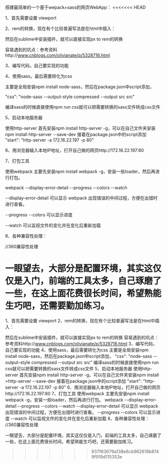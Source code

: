 搭建最简单的一个基于wepack+sass的网页WebApp：
<<<<<<< HEAD

1、首先需要设置 viewport

<meta name="viewport" content="width=device-width, initial-scale=1.0, minimum-scale=1.0, maximum-scale=1.0, user-scalable=no"/>

2、rem的转换，现在有个比较普遍写法是在html中插入：

<script type='text/javascript'> document.documentElement.style.fontSize = document.documentElement.clientWidth /3.75 + 'px'; </script>

然后在sublime中安装插件，就可以直接实现px to rem的转换

容易遇到的坑点：参考资料http://www.cnblogs.com/olivianate/p/5328716.html

3、编写代码，自己要实现的功能

4、使用sass，最后需要转化为css

主要是全局安装npm install node-sass，然后在package.json中script添加，

"css": "node-sass --output-style compressed --output src src"

编译sass的时候直接使用npm run css就可以把需要转换的sass文件转成css文件

5、启动本地服务器

使用http-server 首先安装npm install http-server -g，可以在自己文件夹安装npm install http-server --save-dev
接着在package.json中的script添加 "start": "http-server -a 172.16.22.197 -p 80"

6、用浏览器输入本地IP地址，打开自己做的网页http://172.16.22.197:80

7、打包工具

使用webpack 主要先安装npm install webpack -g，安装一些loader，然后再进行打包。

webpack --display-error-detail --progress --colors --watch

--display-error-detail 可以显示 webpack 出现错误的中间过程，方便在出错时进行查看。

--progress --colors 可以显示进度

--watch 可以监视文件的变化并在变化后重新加载

8、各种兼容性处理：

<meta name="apple-mobile-web-app-capable" content="yes">

<meta name="apple-mobile-web-app-status-bar-style" content="black">

<meta name="format-detection" content="telephone=no,email=no"/>

<meta name="renderer" content="webkit" /> //360兼容性处理

一眼望去，大部分是配置环境，其实这仅仅是入门，前端的工具太多，自己琢磨了一些，在这上面花费很长时间，希望熟能生巧吧，还需要勤加练习。
=======
1、首先需要设置 viewport
<meta name="viewport" content="width=device-width, initial-scale=1.0, minimum->scale=1.0, maximum-scale=1.0, user-scalable=no"/> 
2、rem的转换，现在有个比较普遍写法是在html中插入：
<script type='text/javascript'>
document.documentElement.style.fontSize = >document.documentElement.clientWidth /3.75 + 'px';
</script>
然后在sublime中安装插件，就可以直接实现px to rem的转换
容易遇到的坑点：参考资料http://www.cnblogs.com/olivianate/p/5328716.html
3、编写代码，自己要实现的功能
4、使用sass，最后需要转化为css
   主要是全局安装npm install node-sass，然后在package.json中script添加，
"css": "node-sass --output-style compressed --output src src"
编译sass的时候直接使用npm run css就可以把需要转换的sass文件转成css文件
5、启动本地服务器
使用http-server 首先安装npm install http-server -g，可以在自己文件夹安装npm install >http-server --save-dev  接着在package.json中的script添加
"start": "http-server -a 172.16.22.197 -p 80"
6、用浏览器输入本地IP地址，打开自己做的网页http://172.16.22.197:80
7、打包工具
使用webpack 主要先安装npm install  webpack -g，安装一些loader，然后再进行打包。
webpack --display-error-detail --progress --colors --watch
--display-error-detail 可以显示 webpack 出现错误的中间过程，方便在出错时进行查看。
--progress --colors 可以显示进度
--watch 可以监视文件的变化并在变化后重新加载
8、各种兼容性处理：
<meta name="apple-mobile-web-app-capable" content="yes">
<meta name="apple-mobile-web-app-status-bar-style" content="black">
<meta name="format-detection" content="telephone=no,email=no"/>
<meta name="renderer" content="webkit" />     //360兼容性处理

一眼望去，大部分是配置环境，其实这仅仅是入门，前端的工具太多，自己琢磨了一些，在这上面花费很长时间，希望熟能生巧吧，还需要勤加练习。
>>>>>>> 937f63679a138e6cb962619b8149f919d115353e
